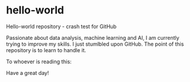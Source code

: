 # hello-world
Hello-world repository - crash test for GitHub

Passionate about data analysis, machine learning and AI, I am currently trying to improve my skills. I just stumlbled upon GitHub. The point of this repository is to learn to handle it.

To whoever is reading this: 

Have a great day!
